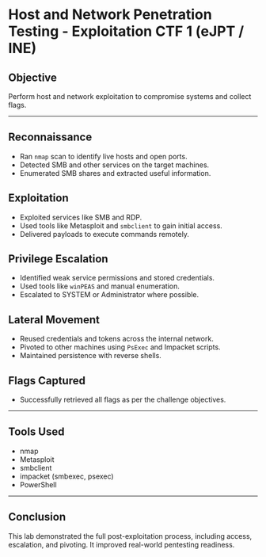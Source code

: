 # Host and Network Penetration Testing - Exploitation CTF 1 (eJPT / INE)

## Objective
Perform host and network exploitation to compromise systems and collect flags.

---

## Reconnaissance
- Ran `nmap` scan to identify live hosts and open ports.
- Detected SMB and other services on the target machines.
- Enumerated SMB shares and extracted useful information.

## Exploitation
- Exploited services like SMB and RDP.
- Used tools like Metasploit and `smbclient` to gain initial access.
- Delivered payloads to execute commands remotely.

## Privilege Escalation
- Identified weak service permissions and stored credentials.
- Used tools like `winPEAS` and manual enumeration.
- Escalated to SYSTEM or Administrator where possible.

## Lateral Movement
- Reused credentials and tokens across the internal network.
- Pivoted to other machines using `PsExec` and Impacket scripts.
- Maintained persistence with reverse shells.

## Flags Captured
- Successfully retrieved all flags as per the challenge objectives.

---

## Tools Used
- nmap
- Metasploit
- smbclient
- impacket (smbexec, psexec)
- PowerShell

---

## Conclusion
This lab demonstrated the full post-exploitation process, including access, escalation, and pivoting. It improved real-world pentesting readiness.

